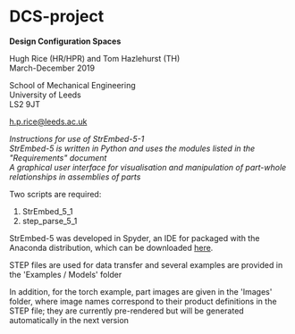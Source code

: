 # DCS-project
<b>Design Configuration Spaces</b>

Hugh Rice (HR/HPR) and Tom Hazlehurst (TH)  
March-December 2019

School of Mechanical Engineering  
University of Leeds  
LS2 9JT

h.p.rice@leeds.ac.uk

<i>Instructions for use of StrEmbed-5-1  
StrEmbed-5 is written in Python and uses the modules listed in the "Requirements" document  
A graphical user interface for visualisation and manipulation of part-whole relationships in assemblies of parts</i>  

Two scripts are required:
1. StrEmbed_5_1
2. step_parse_5_1

StrEmbed-5 was developed in Spyder, an IDE for packaged with the Anaconda distribution, which can be downloaded [here](https://www.anaconda.com/distribution/).

STEP files are used for data transfer and several examples are provided in the 'Examples / Models' folder

In addition, for the torch example, part images are given in the 'Images' folder, where image names correspond to their product definitions in the STEP file; they are currently pre-rendered but will be generated automatically in the next version

